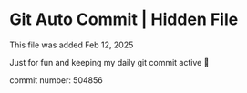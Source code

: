 # Git Auto Commit | Hidden File

This file was added Feb 12, 2025

Just for fun and keeping my daily git commit active 🤪

commit number: 504856
